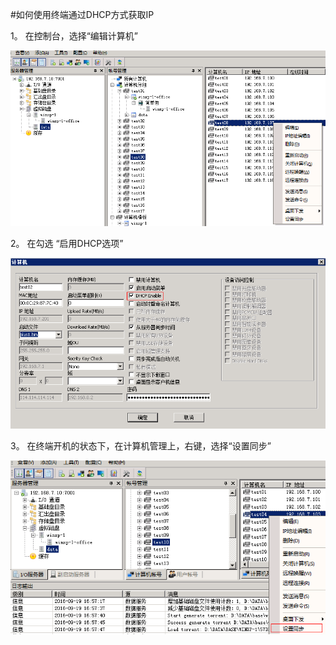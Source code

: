 #如何使用终端通过DHCP方式获取IP

1。 在控制台，选择“编辑计算机”







![](/assets/108-1.png)


2。 在勾选  “启用DHCP选项”

![](/assets/115-2.png)

3。 在终端开机的状态下，在计算机管理上，右键，选择“设置同步”



![](/assets/110-2.png)
